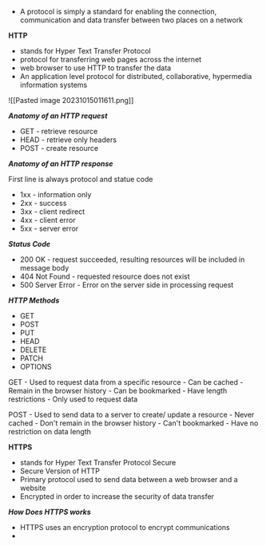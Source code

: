 
- A protocol is simply a standard for enabling the connection, communication and data transfer between two places on a network


**HTTP**

- stands for Hyper Text Transfer Protocol 
- protocol for transferring web pages across the internet
- web browser to use HTTP to transfer the data
- An application level protocol for distributed, collaborative, hypermedia information systems

![[Pasted image 20231015011611.png]]


***Anatomy of an HTTP request***

- GET - retrieve resource
- HEAD - retrieve only headers 
- POST - create resource 

***Anatomy of an HTTP response***

First line is always protocol and statue code

- 1xx - information only
- 2xx - success 
- 3xx - client redirect
- 4xx - client error
- 5xx - server error 

***Status Code***

- 200 OK - request succeeded, resulting resources will be included in message body
- 404 Not Found - requested resource does not exist 
- 500 Server Error - Error on the server side in processing request


***HTTP Methods***

- GET
- POST
- PUT
- HEAD
- DELETE
- PATCH
- OPTIONS


GET
	- Used to request data from a specific resource
	- Can be cached 
	- Remain in the browser history
	- Can be bookmarked
	- Have length restrictions
	- Only used to request data

POST
	- Used to send data to a server to create/ update a resource
	- Never cached
	- Don't remain in the browser history
	- Can't bookmarked
	- Have no restriction on data length 


**HTTPS**

- stands for Hyper Text Transfer Protocol Secure
- Secure Version of HTTP
- Primary protocol used to send data between a web browser and a website
- Encrypted in order to increase the security of data transfer


***How Does HTTPS works***

- HTTPS uses an encryption protocol to encrypt communications
- 